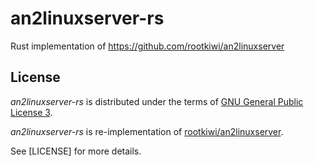 # an2linuxserver-rs

Rust implementation of https://github.com/rootkiwi/an2linuxserver

## License

_an2linuxserver-rs_ is distributed under the terms of [GNU General Public License 3](https://www.gnu.org/licenses/gpl-3.0.html).

_an2linuxserver-rs_ is re-implementation of [rootkiwi/an2linuxserver](https://github.com/rootkiwi/an2linuxserver).

See [LICENSE] for more details.
